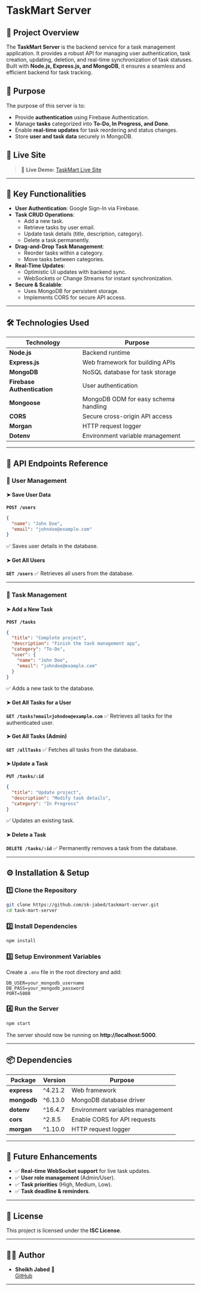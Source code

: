 # TaskMart Server

## 📌 Project Overview
The **TaskMart Server** is the backend service for a task management application. It provides a robust API for managing user authentication, task creation, updating, deletion, and real-time synchronization of task statuses. Built with **Node.js, Express.js, and MongoDB**, it ensures a seamless and efficient backend for task tracking.

## 🎯 Purpose
The purpose of this server is to:
- Provide **authentication** using Firebase Authentication.
- Manage **tasks** categorized into **To-Do, In Progress, and Done**.
- Enable **real-time updates** for task reordering and status changes.
- Store **user and task data** securely in MongoDB.

## 🚀 Live Site
> 🔗 **Live Demo:** [TaskMart Live Site](https://taskmart-07-app.web.app/)

---

## 🔑 Key Functionalities
- **User Authentication**: Google Sign-In via Firebase.
- **Task CRUD Operations**:
  - Add a new task.
  - Retrieve tasks by user email.
  - Update task details (title, description, category).
  - Delete a task permanently.
- **Drag-and-Drop Task Management**:
  - Reorder tasks within a category.
  - Move tasks between categories.
- **Real-Time Updates**:
  - Optimistic UI updates with backend sync.
  - WebSockets or Change Streams for instant synchronization.
- **Secure & Scalable**:
  - Uses MongoDB for persistent storage.
  - Implements CORS for secure API access.

---

## 🛠️ Technologies Used
| Technology   | Purpose |
|-------------|---------|
| **Node.js** | Backend runtime |
| **Express.js** | Web framework for building APIs |
| **MongoDB** | NoSQL database for task storage |
| **Firebase Authentication** | User authentication |
| **Mongoose** | MongoDB ODM for easy schema handling |
| **CORS** | Secure cross-origin API access |
| **Morgan** | HTTP request logger |
| **Dotenv** | Environment variable management |

---

## 📌 API Endpoints Reference

### 🔹 User Management
#### ➤ Save User Data
**`POST /users`**
```json
{
  "name": "John Doe",
  "email": "johndoe@example.com"
}
```
✅ Saves user details in the database.

#### ➤ Get All Users
**`GET /users`**
✅ Retrieves all users from the database.

---

### 🔹 Task Management
#### ➤ Add a New Task
**`POST /tasks`**
```json
{
  "title": "Complete project",
  "description": "Finish the task management app",
  "category": "To-Do",
  "user": {
    "name": "John Doe",
    "email": "johndoe@example.com"
  }
}
```
✅ Adds a new task to the database.

#### ➤ Get All Tasks for a User
**`GET /tasks?email=johndoe@example.com`**
✅ Retrieves all tasks for the authenticated user.

#### ➤ Get All Tasks (Admin)
**`GET /allTasks`**
✅ Fetches all tasks from the database.

#### ➤ Update a Task
**`PUT /tasks/:id`**
```json
{
  "title": "Update project",
  "description": "Modify task details",
  "category": "In Progress"
}
```
✅ Updates an existing task.

#### ➤ Delete a Task
**`DELETE /tasks/:id`**
✅ Permanently removes a task from the database.

---

## ⚙️ Installation & Setup

### 1️⃣ Clone the Repository
```sh
git clone https://github.com/sk-jabed/taskmart-server.git
cd task-mart-server
```

### 2️⃣ Install Dependencies
```sh
npm install
```

### 3️⃣ Setup Environment Variables
Create a `.env` file in the root directory and add:
```
DB_USER=your_mongodb_username
DB_PASS=your_mongodb_password
PORT=5000
```

### 4️⃣ Run the Server
```sh
npm start
```
The server should now be running on **http://localhost:5000**.

---

## 📦 Dependencies
| Package | Version | Purpose |
|---------|---------|---------|
| **express** | ^4.21.2 | Web framework |
| **mongodb** | ^6.13.0 | MongoDB database driver |
| **dotenv** | ^16.4.7 | Environment variables management |
| **cors** | ^2.8.5 | Enable CORS for API requests |
| **morgan** | ^1.10.0 | HTTP request logger |

---

## 🔮 Future Enhancements
- ✅ **Real-time WebSocket support** for live task updates.
- ✅ **User role management** (Admin/User).
- ✅ **Task priorities** (High, Medium, Low).
- ✅ **Task deadline & reminders**.

---

## 📝 License
This project is licensed under the **ISC License**.

---

## 👨‍💻 Author
- **Sheikh Jabed** 🚀  
  [GitHub](https://github.com/SK-Jabed)

---
